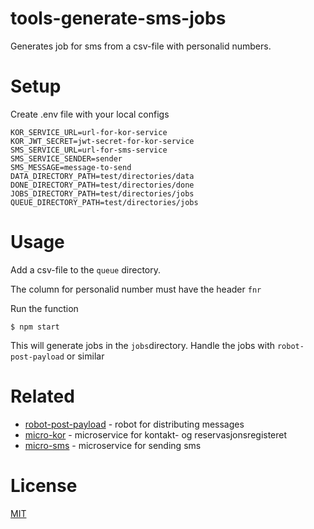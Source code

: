 # tools-generate-sms-jobs

Generates job for sms from a csv-file with personalid numbers.

# Setup

Create .env file with your local configs

```
KOR_SERVICE_URL=url-for-kor-service
KOR_JWT_SECRET=jwt-secret-for-kor-service
SMS_SERVICE_URL=url-for-sms-service
SMS_SERVICE_SENDER=sender
SMS_MESSAGE=message-to-send
DATA_DIRECTORY_PATH=test/directories/data
DONE_DIRECTORY_PATH=test/directories/done
JOBS_DIRECTORY_PATH=test/directories/jobs
QUEUE_DIRECTORY_PATH=test/directories/jobs
```

# Usage

Add a csv-file to the `queue` directory.

The column for personalid number must have the header `fnr`

Run the function

```
$ npm start
````

This will generate jobs in the `jobs`directory. Handle the jobs with `robot-post-payload` or similar

# Related

- [robot-post-payload](https://github.com/telemark/robot-post-payload) - robot for distributing messages
- [micro-kor](https://github.com/telemark/micro-kor) - microservice for kontakt- og reservasjonsregisteret
- [micro-sms](https://github.com/telemark/micro-sms) - microservice for sending sms

# License

[MIT](LICENSE)
